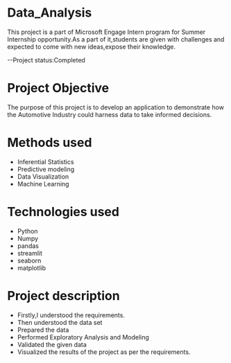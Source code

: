 # Data_Analysis
This project is a part of Microsoft Engage Intern program for Summer Internship opportunity.As a part of it,students are given with challenges and expected to come with new ideas,expose their knowledge.

--Project status:Completed

# Project Objective
The purpose of this project is to develop an application to demonstrate how the Automotive Industry could harness data to take informed decisions.

# Methods used
* Inferential Statistics
* Predictive modeling
* Data Visualization 
* Machine Learning

# Technologies used
* Python
* Numpy
* pandas
* streamlit
* seaborn
* matplotlib

# Project description
* Firstly,I understood the requirements.
* Then understood the data set
* Prepared the data
* Performed Exploratory Analysis and Modeling 
* Validated the given data 
* Visualized the results of the project as per the requirements.
